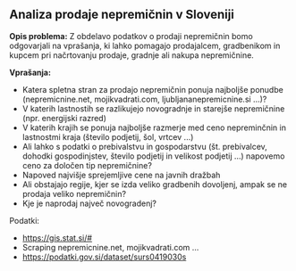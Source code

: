 ## Analiza prodaje nepremičnin v Sloveniji

**Opis problema:** Z obdelavo podatkov o prodaji nepremičnin bomo odgovarjali na vprašanja, ki lahko pomagajo prodajalcem, gradbenikom in kupcem pri načrtovanju prodaje, gradnje ali nakupa nepremičnine.

**Vprašanja:**
- Katera spletna stran za prodajo nepremičnin ponuja najboljše ponudbe (nepremicnine.net, mojikvadrati.com, ljubljananepremicnine.si …)?
- V katerih lastnostih se razlikujejo novogradnje in starejše nepremičnine (npr. energijski razred)
- V katerih krajih se ponuja najboljše razmerje med ceno nepreminčnin in lastnostmi kraja (število podjetij, šol, vrtcev ...)
- Ali lahko s podatki o prebivalstvu in gospodarstvu (št. prebivalcev, dohodki gospodinjstev, število podjetij in velikost podjetij …) napovemo ceno za določen tip nepremičnine?
- Napoved najvišje sprejemljive cene na javnih dražbah
- Ali obstajajo regije, kjer se izda veliko gradbenih dovoljenj, ampak se ne prodaja veliko nepremičnin?
- Kje je naprodaj največ novogradenj?

Podatki:
- https://gis.stat.si/# 
- Scraping nepremicnine.net, mojikvadrati.com …
- https://podatki.gov.si/dataset/surs0419030s
